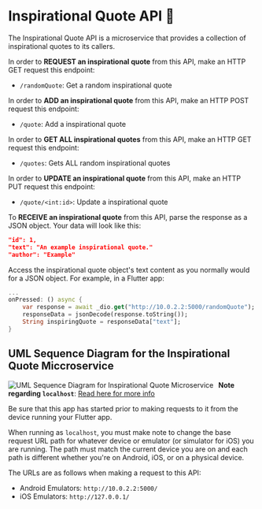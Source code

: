 # Inspirational Quote API 💬

The Inspirational Quote API is a microservice that provides a collection of
inspirational quotes to its callers.

In order to **REQUEST an inspirational quote** from this API, make an HTTP GET 
request this endpoint: 

- `/randomQuote`: Get a random inspirational quote

In order to **ADD an inspirational quote** from this API, make an HTTP POST 
request this endpoint: 

- `/quote`: Add a inspirational quote

In order to **GET ALL inspirational quotes** from this API, make an HTTP GET 
request this endpoint: 

- `/quotes`: Gets ALL random inspirational quotes

In order to **UPDATE an inspirational quote** from this API, make an HTTP PUT 
request this endpoint: 

- `/quote/<int:id>`: Update a inspirational quote


To **RECEIVE an inspirational quote** from this API, parse the response as a 
JSON object. Your data will look like this:

```json
"id": 1,
"text": "An example inspirational quote."
"author": "Example"
```
Access the inspirational quote object's text content as you normally would for a 
JSON object. For example, in a Flutter app: 

```dart
...
onPressed: () async {
    var response = await _dio.get("http://10.0.2.2:5000/randomQuote");
    responseData = jsonDecode(response.toString());
    String inspiringQuote = responseData["text"];
}
```

## UML Sequence Diagram for the Inspirational Quote Miccroservice

<img src="https://i.imgur.com/gUbTrOQ.png"
    alt="UML Sequence Diagram for Inspirational Quote Microservice"
    style="float: left; margin-right: 10px;" />

**Note regarding `localhost`**:
[Read here for more info](
https://medium.com/@podcoder/connecting-flutter-application-to-localhost-a1022df63130
)

Be sure that this app has started prior to making requests to it from the device
running your Flutter app.

When running as `localhost`, you must make note to change the base request URL
path for whatever device or emulator (or simulator for iOS) you are running. The
path must match the current device you are on and each path is different whether
you're on Android, iOS, or on a physical device.

The URLs are as follows when making a request to this API:

- Android Emulators: `http://10.0.2.2:5000/`
- iOS Emulators: `http://127.0.0.1/`
